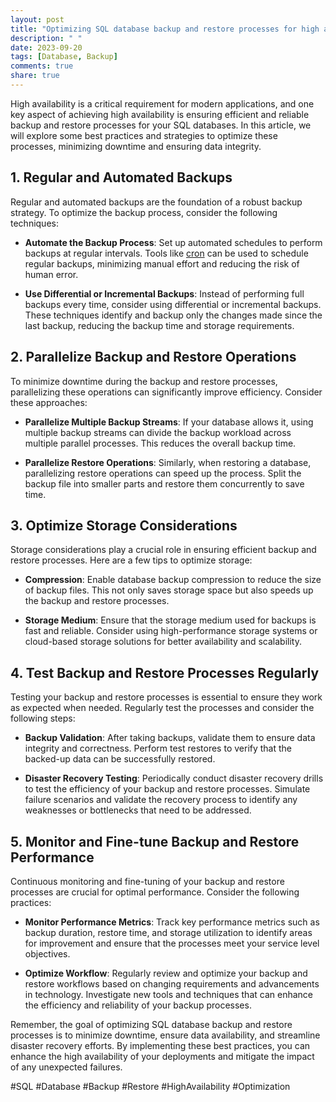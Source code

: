 ```yaml
---
layout: post
title: "Optimizing SQL database backup and restore processes for high availability deployments"
description: " "
date: 2023-09-20
tags: [Database, Backup]
comments: true
share: true
---
```


High availability is a critical requirement for modern applications, and one key aspect of achieving high availability is ensuring efficient and reliable backup and restore processes for your SQL databases. In this article, we will explore some best practices and strategies to optimize these processes, minimizing downtime and ensuring data integrity.

## 1. Regular and Automated Backups

Regular and automated backups are the foundation of a robust backup strategy. To optimize the backup process, consider the following techniques:

- **Automate the Backup Process**: Set up automated schedules to perform backups at regular intervals. Tools like [cron](https://en.wikipedia.org/wiki/Cron) can be used to schedule regular backups, minimizing manual effort and reducing the risk of human error.

- **Use Differential or Incremental Backups**: Instead of performing full backups every time, consider using differential or incremental backups. These techniques identify and backup only the changes made since the last backup, reducing the backup time and storage requirements.

## 2. Parallelize Backup and Restore Operations

To minimize downtime during the backup and restore processes, parallelizing these operations can significantly improve efficiency. Consider these approaches:

- **Parallelize Multiple Backup Streams**: If your database allows it, using multiple backup streams can divide the backup workload across multiple parallel processes. This reduces the overall backup time.

- **Parallelize Restore Operations**: Similarly, when restoring a database, parallelizing restore operations can speed up the process. Split the backup file into smaller parts and restore them concurrently to save time.

## 3. Optimize Storage Considerations

Storage considerations play a crucial role in ensuring efficient backup and restore processes. Here are a few tips to optimize storage:

- **Compression**: Enable database backup compression to reduce the size of backup files. This not only saves storage space but also speeds up the backup and restore processes.

- **Storage Medium**: Ensure that the storage medium used for backups is fast and reliable. Consider using high-performance storage systems or cloud-based storage solutions for better availability and scalability.

## 4. Test Backup and Restore Processes Regularly

Testing your backup and restore processes is essential to ensure they work as expected when needed. Regularly test the processes and consider the following steps:

- **Backup Validation**: After taking backups, validate them to ensure data integrity and correctness. Perform test restores to verify that the backed-up data can be successfully restored.

- **Disaster Recovery Testing**: Periodically conduct disaster recovery drills to test the efficiency of your backup and restore processes. Simulate failure scenarios and validate the recovery process to identify any weaknesses or bottlenecks that need to be addressed.

## 5. Monitor and Fine-tune Backup and Restore Performance

Continuous monitoring and fine-tuning of your backup and restore processes are crucial for optimal performance. Consider the following practices:

- **Monitor Performance Metrics**: Track key performance metrics such as backup duration, restore time, and storage utilization to identify areas for improvement and ensure that the processes meet your service level objectives.

- **Optimize Workflow**: Regularly review and optimize your backup and restore workflows based on changing requirements and advancements in technology. Investigate new tools and techniques that can enhance the efficiency and reliability of your backup processes.

Remember, the goal of optimizing SQL database backup and restore processes is to minimize downtime, ensure data availability, and streamline disaster recovery efforts. By implementing these best practices, you can enhance the high availability of your deployments and mitigate the impact of any unexpected failures.

#SQL #Database #Backup #Restore #HighAvailability #Optimization